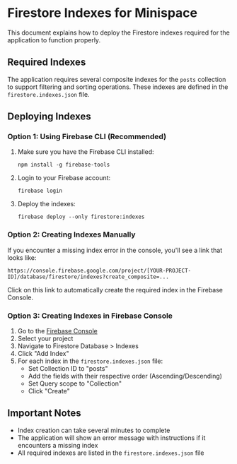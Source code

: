 # Firestore Indexes for Minispace

This document explains how to deploy the Firestore indexes required for the application to function properly.

## Required Indexes

The application requires several composite indexes for the `posts` collection to support filtering and sorting operations. These indexes are defined in the `firestore.indexes.json` file.

## Deploying Indexes

### Option 1: Using Firebase CLI (Recommended)

1. Make sure you have the Firebase CLI installed:
   ```
   npm install -g firebase-tools
   ```

2. Login to your Firebase account:
   ```
   firebase login
   ```

3. Deploy the indexes:
   ```
   firebase deploy --only firestore:indexes
   ```

### Option 2: Creating Indexes Manually

If you encounter a missing index error in the console, you'll see a link that looks like:
```
https://console.firebase.google.com/project/[YOUR-PROJECT-ID]/database/firestore/indexes?create_composite=...
```

Click on this link to automatically create the required index in the Firebase Console.

### Option 3: Creating Indexes in Firebase Console

1. Go to the [Firebase Console](https://console.firebase.google.com/)
2. Select your project
3. Navigate to Firestore Database > Indexes
4. Click "Add Index"
5. For each index in the `firestore.indexes.json` file:
   - Set Collection ID to "posts"
   - Add the fields with their respective order (Ascending/Descending)
   - Set Query scope to "Collection"
   - Click "Create"

## Important Notes

- Index creation can take several minutes to complete
- The application will show an error message with instructions if it encounters a missing index
- All required indexes are listed in the `firestore.indexes.json` file
